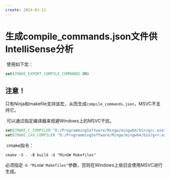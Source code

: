 ```yaml
---
create: 2024-03-11
---
```

# 生成compile_commands.json文件供IntelliSense分析

​	使用如下宏：

```cmake
set(CMAKE_EXPORT_COMPILE_COMMANDS ON)
```

## 注意！

​	只有Ninja和makefile支持该宏，从而生成`compile_commands.json`，MSVC不支持它。

​	可以通过指定编译器来规避Windows上的MSVC干扰。

```cmake
set(CMAKE_C_COMPILER "D:/ProgrammingSoftware/Mingw/mingw64/bin/gcc.exe")
set(CMAKE_CXX_COMPILER "D:/ProgrammingSoftware/Mingw/mingw64/bin/g++.exe")
```

​	cmake指令：

```shell
cmake -S . -B build -G "MinGW Makefiles"
```

​	必须指定`-G "MinGW Makefiles"`参数，否则在Windows上依旧会使用MSVC进行生成。